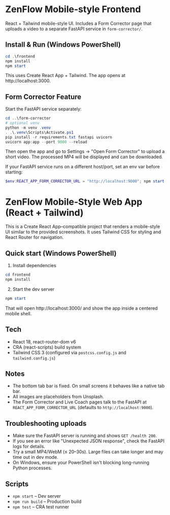 # ZenFlow Mobile-style Frontend

React + Tailwind mobile-style UI. Includes a Form Corrector page that uploads a video to a separate FastAPI service in `form-corrector/`.

## Install & Run (Windows PowerShell)

```powershell
cd .\frontend
npm install
npm start
```

This uses Create React App + Tailwind. The app opens at http://localhost:3000.

## Form Corrector Feature
Start the FastAPI service separately:

```powershell
cd ..\form-corrector
# optional venv
python -m venv .venv
. .\.venv\Scripts\Activate.ps1
pip install -r requirements.txt fastapi uvicorn
uvicorn app:app --port 9000 --reload
```

Then open the app and go to Settings → "Open Form Corrector" to upload a short video. The processed MP4 will be displayed and can be downloaded.

If your FastAPI service runs on a different host/port, set an env var before starting:

```powershell
$env:REACT_APP_FORM_CORRECTOR_URL = "http://localhost:9000"; npm start
```

# ZenFlow Mobile-Style Web App (React + Tailwind)

This is a Create React App–compatible project that renders a mobile-style UI similar to the provided screenshots. It uses Tailwind CSS for styling and React Router for navigation.

## Quick start (Windows PowerShell)

1. Install dependencies

```powershell
cd frontend
npm install
```

2. Start the dev server

```powershell
npm start
```

That will open http://localhost:3000/ and show the app inside a centered mobile shell.

## Tech
- React 18, react-router-dom v6
- CRA (react-scripts) build system
- Tailwind CSS 3 (configured via `postcss.config.js` and `tailwind.config.js`)

## Notes
- The bottom tab bar is fixed. On small screens it behaves like a native tab bar.
- All images are placeholders from Unsplash.
- The Form Corrector and Live Coach pages talk to the FastAPI at `REACT_APP_FORM_CORRECTOR_URL` (defaults to `http://localhost:9000`).

## Troubleshooting uploads
- Make sure the FastAPI server is running and shows `GET /health 200`.
- If you see an error like "Unexpected JSON response", check the FastAPI logs for details.
- Try a small MP4/WebM (≤ 20–30s). Large files can take longer and may time out in dev mode.
- On Windows, ensure your PowerShell isn't blocking long-running Python processes.

## Scripts
- `npm start` – Dev server
- `npm run build` – Production build
- `npm test` – CRA test runner